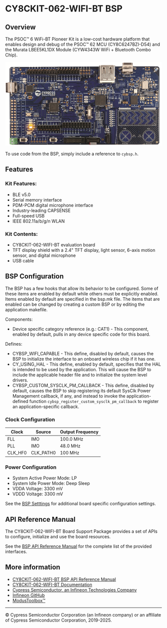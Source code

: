 # CY8CKIT-062-WIFI-BT BSP

## Overview

The PSOC™ 6 WiFi-BT Pioneer Kit is a low-cost hardware platform that enables design and debug of the PSOC™ 62 MCU (CY8C6247BZI-D54) and the Murata LBEE5KL1DX Module (CYW4343W WiFi + Bluetooth Combo Chip).

![](docs/html/board.png)

To use code from the BSP, simply include a reference to `cybsp.h`.

## Features

### Kit Features:

* BLE v5.0
* Serial memory interface
* PDM-PCM digital microphone interface
* Industry-leading CAPSENSE
* Full-speed USB
* IEEE 802.11a/b/g/n WLAN

### Kit Contents:

* CY8CKIT-062-WIFI-BT evaluation board
* TFT display shield with a 2.4" TFT display, light sensor, 6-axis motion sensor, and digital microphone
* USB cable

## BSP Configuration

The BSP has a few hooks that allow its behavior to be configured. Some of these items are enabled by default while others must be explicitly enabled. Items enabled by default are specified in the bsp.mk file. The items that are enabled can be changed by creating a custom BSP or by editing the application makefile.

Components:
* Device specific category reference (e.g.: CAT1) - This component, enabled by default, pulls in any device specific code for this board.

Defines:
* CYBSP_WIFI_CAPABLE - This define, disabled by default, causes the BSP to initialize the interface to an onboard wireless chip if it has one.
* CY_USING_HAL - This define, enabled by default, specifies that the HAL is intended to be used by the application. This will cause the BSP to include the applicable header file and to initialize the system level drivers.
* CYBSP_CUSTOM_SYSCLK_PM_CALLBACK - This define, disabled by default, causes the BSP to skip registering its default SysClk Power Management callback, if any, and instead to invoke the application-defined function `cybsp_register_custom_sysclk_pm_callback` to register an application-specific callback.

### Clock Configuration

| Clock    | Source    | Output Frequency |
|----------|-----------|------------------|
| FLL      | IMO       | 100.0 MHz        |
| PLL      | IMO       | 48.0 MHz         |
| CLK_HF0  | CLK_PATH0 | 100 MHz          |

### Power Configuration

* System Active Power Mode: LP
* System Idle Power Mode: Deep Sleep
* VDDA Voltage: 3300 mV
* VDDD Voltage: 3300 mV

See the [BSP Setttings][settings] for additional board specific configuration settings.

## API Reference Manual

The CY8CKIT-062-WIFI-BT Board Support Package provides a set of APIs to configure, initialize and use the board resources.

See the [BSP API Reference Manual][api] for the complete list of the provided interfaces.

## More information
* [CY8CKIT-062-WIFI-BT BSP API Reference Manual][api]
* [CY8CKIT-062-WIFI-BT Documentation](http://www.cypress.com/documentation/development-kitsboards/psoc-6-wifi-bt-pioneer-kit)
* [Cypress Semiconductor, an Infineon Technologies Company](http://www.cypress.com)
* [Infineon GitHub](https://github.com/infineon)
* [ModusToolbox™](https://www.cypress.com/products/modustoolbox-software-environment)

[api]: https://infineon.github.io/TARGET_CY8CKIT-062-WIFI-BT/html/modules.html
[settings]: https://infineon.github.io/TARGET_CY8CKIT-062-WIFI-BT/html/md_bsp_settings.html

---
© Cypress Semiconductor Corporation (an Infineon company) or an affiliate of Cypress Semiconductor Corporation, 2019-2025.